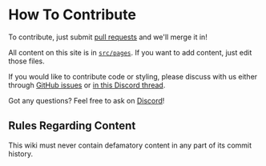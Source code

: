 # How To Contribute

To contribute, just submit [pull requests](https://github.com/ausdevs/ausdevs.github.io/pulls) and we'll merge it in!

All content on this site is in [`src/pages`](https://github.com/ausdevs/ausdevs.github.io/tree/master/src/pages). If you want to add content, just edit those files.

If you would like to contribute code or styling, please discuss with us either through [GitHub issues](https://github.com/ausdevs/ausdevs.github.io/issues) or [in this Discord thread](https://discord.com/channels/1083238120645992458/1186512026747535371/1186512026747535371).

Got any questions? Feel free to ask on [Discord](https://discord.gg/rqYySvHKpS)!

## Rules Regarding Content

This wiki must never contain defamatory content in any part of its commit history.


